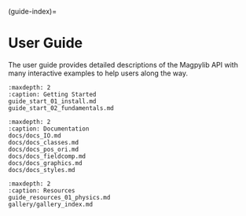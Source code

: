 (guide-index)=
# User Guide

The user guide provides detailed descriptions of the Magpylib API with many interactive examples to help users along the way.

```{toctree}
:maxdepth: 2
:caption: Getting Started
guide_start_01_install.md
guide_start_02_fundamentals.md
```

```{toctree}
:maxdepth: 2
:caption: Documentation
docs/docs_IO.md
docs/docs_classes.md
docs/docs_pos_ori.md
docs/docs_fieldcomp.md
docs/docs_graphics.md
docs/docs_styles.md
```

```{toctree}
:maxdepth: 2
:caption: Resources
guide_resources_01_physics.md
gallery/gallery_index.md
```

